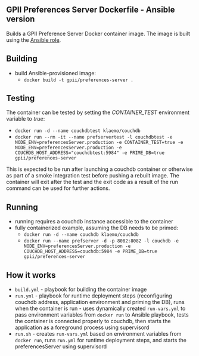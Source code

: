 ## GPII Preferences Server Dockerfile - Ansible version

Builds a GPII Preference Server Docker container image. The image is built using the [Ansible role](https://github.com/gpii-ops/ansible-preferences-server).

## Building

- build Ansible-provisioned image:
    - `docker build -t gpii/preferences-server .`

## Testing

The container can be tested by setting the *CONTAINER_TEST* environment variable to *true*:
- `docker run -d --name couchdbtest klaemo/couchdb`
- `docker run --rm -it --name prefservertest -l couchdbtest -e NODE_ENV=preferencesServer.production -e CONTAINER_TEST=true -e NODE_ENV=preferencesServer.production -e COUCHDB_HOST_ADDRESS="couchdbtest:5984" -e PRIME_DB=true gpii/preferences-server`

This is expected to be run after launching a couchdb container or otherwise as part of a smoke integration test before pushing a rebuilt image. The container will exit after the test and the exit code as a result of the run command can be used for further actions.

## Running

- running requires a couchdb instance accessible to the container
- fully containerized example, assuming the DB needs to be primed:
    - `docker run -d --name couchdb klaemo/couchdb`
    - `docker run --name prefserver -d -p 8082:8082 -l couchdb -e NODE_ENV=preferencesServer.production -e COUCHDB_HOST_ADDRESS=couchdb:5984 -e PRIME_DB=true gpii/preferences-server`

## How it works
- `build.yml` - playbook for building the container image
- `run.yml` - playbook for runtime deployment steps (reconfiguring couchdb address, application environment and priming the DB), runs when the container is run - uses dynamically created `run-vars.yml` to pass environment variables from `docker run` to Ansible playbook, tests the container is connected properly to couchdb, then starts the application as a foreground process using supervisord
- `run.sh` - creates `run-vars.yml` based on environment variables from `docker run`, runs `run.yml` for runtime deployment steps, and starts the preferencesServer using supervisord
